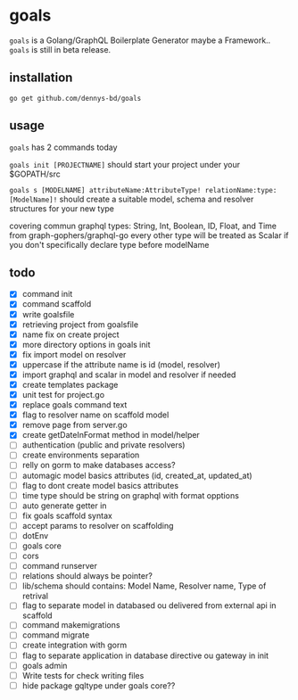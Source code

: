 # goals
`goals` is a Golang/GraphQL Boilerplate Generator maybe a Framework.. `goals` is still in beta release.

## installation
`go get github.com/dennys-bd/goals`

## usage
`goals` has 2 commands today

`goals init [PROJECTNAME]` should start your project under your $GOPATH/src

`goals s [MODELNAME] attributeName:AttributeType! relationName:type:[ModelName]!`
should create a suitable model, schema and resolver structures for your new type

covering commun graphql types: String, Int, Boolean, ID, Float, and Time from graph-gophers/graphql-go every other type will be treated as Scalar if you don't specifically declare type before modelName


## todo

* [x] command init
* [x] command scaffold
* [x] write goalsfile
* [x] retrieving project from goalsfile
* [x] name fix on create project
* [x] more directory options in goals init
* [x] fix import model on resolver
* [x] uppercase if the attribute name is id (model, resolver)
* [x] import graphql and scalar in model and resolver if needed
* [x] create templates package
* [x] unit test for project.go
* [x] replace goals command text
* [x] flag to resolver name on scaffold model
* [x] remove page from server.go
* [x] create getDateInFormat method in model/helper
* [ ] authentication (public and private resolvers)
* [ ] create environments separation
* [ ] relly on gorm to make databases access?
* [ ] automagic model basics attributes (id, created_at, updated_at)
* [ ] flag to dont create model basics attributes
* [ ] time type should be string on graphql with format opptions
* [ ] auto generate getter in
* [ ] fix goals scaffold syntax
* [ ] accept params to resolver on scaffolding
* [ ] dotEnv
* [ ] goals core
* [ ] cors
* [ ] command runserver
* [ ] relations should always be pointer?
* [ ] lib/schema should contains: Model Name, Resolver name, Type of retrival
* [ ] flag to separate model in databased ou delivered from external api in scaffold
* [ ] command makemigrations
* [ ] command migrate
* [ ] create integration with gorm
* [ ] flag to separate application in database directive ou gateway in init
* [ ] goals admin
* [ ] Write tests for check writing files
* [ ] hide package gqltype under goals core??
